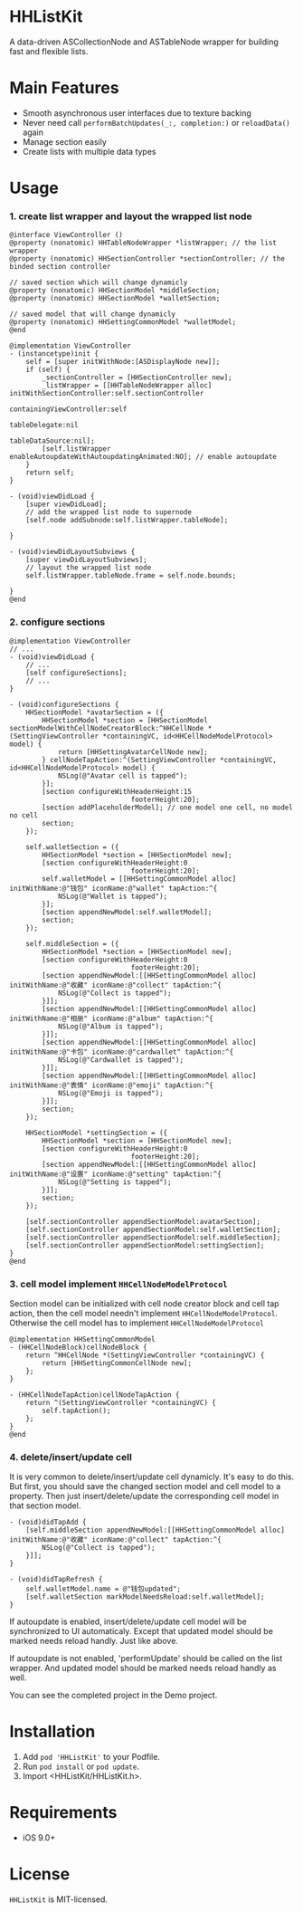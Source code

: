 HHListKit
==============

A data-driven ASCollectionNode and ASTableNode wrapper for building fast and flexible lists.

Main Features
==============

- Smooth asynchronous user interfaces due to texture backing
- Never need call `performBatchUpdates(_:, completion:)` or `reloadData()` again
- Manage section easily
- Create lists with multiple data types

Usage
==============

### 1. create list wrapper and layout the wrapped list node
```objc
@interface ViewController ()
@property (nonatomic) HHTableNodeWrapper *listWrapper; // the list wrapper
@property (nonatomic) HHSectionController *sectionController; // the binded section controller

// saved section which will change dynamicly
@property (nonatomic) HHSectionModel *middleSection;
@property (nonatomic) HHSectionModel *walletSection;

// saved model that will change dynamicly
@property (nonatomic) HHSettingCommonModel *walletModel;
@end

@implementation ViewController
- (instancetype)init {
    self = [super initWithNode:[ASDisplayNode new]];
    if (self) {
        _sectionController = [HHSectionController new];
        _listWrapper = [[HHTableNodeWrapper alloc] initWithSectionController:self.sectionController
                                                containingViewController:self
                                                           tableDelegate:nil
                                                         tableDataSource:nil];
        [self.listWrapper enableAutoupdateWithAutoupdatingAnimated:NO]; // enable autoupdate
    }
    return self;
}

- (void)viewDidLoad {
    [super viewDidLoad];
    // add the wrapped list node to supernode
    [self.node addSubnode:self.listWrapper.tableNode];

}

- (void)viewDidLayoutSubviews {
    [super viewDidLayoutSubviews];
    // layout the wrapped list node
    self.listWrapper.tableNode.frame = self.node.bounds;
    
}
@end
```


### 2. configure sections
```objc
@implementation ViewController
// ...
- (void)viewDidLoad {
    // ...
    [self configureSections];
    // ...
}

- (void)configureSections {
    HHSectionModel *avatarSection = ({
        HHSectionModel *section = [HHSectionModel sectionModelWithCellNodeCreatorBlock:^HHCellNode *(SettingViewController *containingVC, id<HHCellNodeModelProtocol> model) {
            return [HHSettingAvatarCellNode new];
        } cellNodeTapAction:^(SettingViewController *containingVC, id<HHCellNodeModelProtocol> model) {
            NSLog(@"Avatar cell is tapped");
        }];
        [section configureWithHeaderHeight:15
                              footerHeight:20];
        [section addPlaceholderModel]; // one model one cell, no model no cell
        section;
    });
    
    self.walletSection = ({
        HHSectionModel *section = [HHSectionModel new];
        [section configureWithHeaderHeight:0
                              footerHeight:20];
        self.walletModel = [[HHSettingCommonModel alloc] initWithName:@"钱包" iconName:@"wallet" tapAction:^{
            NSLog(@"Wallet is tapped");
        }];
        [section appendNewModel:self.walletModel];
        section;
    });
    
    self.middleSection = ({
        HHSectionModel *section = [HHSectionModel new];
        [section configureWithHeaderHeight:0
                              footerHeight:20];
        [section appendNewModel:[[HHSettingCommonModel alloc] initWithName:@"收藏" iconName:@"collect" tapAction:^{
            NSLog(@"Collect is tapped");
        }]];
        [section appendNewModel:[[HHSettingCommonModel alloc] initWithName:@"相册" iconName:@"album" tapAction:^{
            NSLog(@"Album is tapped");
        }]];
        [section appendNewModel:[[HHSettingCommonModel alloc] initWithName:@"卡包" iconName:@"cardwallet" tapAction:^{
            NSLog(@"Cardwallet is tapped");
        }]];
        [section appendNewModel:[[HHSettingCommonModel alloc] initWithName:@"表情" iconName:@"emoji" tapAction:^{
            NSLog(@"Emoji is tapped");
        }]];
        section;
    });
    
    HHSectionModel *settingSection = ({
        HHSectionModel *section = [HHSectionModel new];
        [section configureWithHeaderHeight:0
                              footerHeight:20];
        [section appendNewModel:[[HHSettingCommonModel alloc] initWithName:@"设置" iconName:@"setting" tapAction:^{
            NSLog(@"Setting is tapped");
        }]];
        section;
    });
    
    [self.sectionController appendSectionModel:avatarSection];
    [self.sectionController appendSectionModel:self.walletSection];
    [self.sectionController appendSectionModel:self.middleSection];
    [self.sectionController appendSectionModel:settingSection];
}
@end
```


### 3. cell model implement `HHCellNodeModelProtocol`

Section model can be initialized with cell node creator block and cell tap action, then the cell model needn't implement `HHCellNodeModelProtocol`. Otherwise the cell model has to implement `HHCellNodeModelProtocol`

```objc
@implementation HHSettingCommonModel
- (HHCellNodeBlock)cellNodeBlock {
    return ^HHCellNode *(SettingViewController *containingVC) {
        return [HHSettingCommonCellNode new];
    };
}

- (HHCellNodeTapAction)cellNodeTapAction {
    return ^(SettingViewController *containingVC) {
        self.tapAction();
    };
}
@end
```

### 4. delete/insert/update cell

It is very common to delete/insert/update cell dynamicly. It's easy to do this. But first, you should save the changed section model and cell model to a property. Then just insert/delete/update the corresponding cell model in that section model.

```objc
- (void)didTapAdd {
    [self.middleSection appendNewModel:[[HHSettingCommonModel alloc] initWithName:@"收藏" iconName:@"collect" tapAction:^{
        NSLog(@"Collect is tapped");
    }]];
}

- (void)didTapRefresh {
    self.walletModel.name = @"钱包updated";
    [self.walletSection markModelNeedsReload:self.walletModel];
}
```

If autoupdate is enabled, insert/delete/update cell model will be synchronized to UI automaticaly. Except that updated model should be marked needs reload handly. Just like above.

If autoupdate is not enabled, 'performUpdate' should be called on the list wrapper. And updated model should be marked needs reload handly as well.

You can see the completed project in the Demo project.


Installation
==============

1. Add `pod 'HHListKit'` to your Podfile.
2. Run `pod install` or `pod update`.
3. Import \<HHListKit/HHListKit.h\>.

Requirements
==============

- iOS 9.0+


License
==============

`HHListKit` is MIT-licensed.
